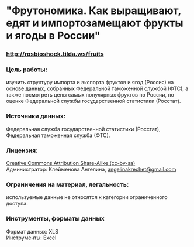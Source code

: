 # "Фрутономика. Как выращивают, едят и импортозамещают фрукты и ягоды в России"
### http://rosbioshock.tilda.ws/fruits
### Цель работы: 
изучить структуру импорта и экспорта фруктов и ягод (Россия) на основе данных, собранных Федеральной таможенной службой (ФТС), а также посмотреть цены самых популярных фруктов по России, по оценке Федеральной службы государственной статистики (Росстат).
### Источники данных: 
Федеральная служба государственной статистики (Росстат), Федеральная таможенная служба (ФТС).
### Лицензия: 
<a href='http://opendefinition.org/licenses/cc-by-sa/'> Creative Commons Attribution Share-Alike (cc-by-sa)</a><br>   Администратор: Клейменова Ангелина, angelinakrechet@gmail.com
### Ограничения на материал, легальность: 
используемые данные не относятся к категории ограниченного доступа. 
### Инструменты, форматы данных
Формат данных: XLS<br>
Инструменты: Excel
